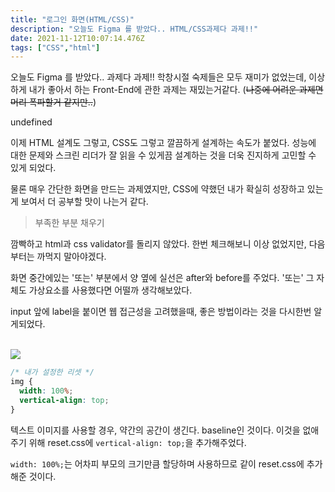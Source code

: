 ```yaml
---
title: "로그인 화면(HTML/CSS)"
description: "오늘도 Figma 를 받았다.. HTML/CSS과제다 과제!!"
date: 2021-11-12T10:07:14.476Z
tags: ["CSS","html"]
---
```

오늘도 Figma 를 받았다.. 과제다 과제!!
학창시절 숙제들은 모두 재미가 없었는데, 이상하게 내가 좋아서 하는 Front-End에 관한 과제는 재밌는거같다.
(~~나중에 어려운 과제면 머리 폭파할거 같지만..~~)

undefined

이제 HTML 설계도 그렇고, CSS도 그렇고 깔끔하게 설계하는 속도가 붙었다. 성능에 대한 문제와 스크린 리더가 잘 읽을 수 있게끔 설계하는 것을 더욱 진지하게 고민할 수 있게 되었다.

물론 매우 간단한 화면을 만드는 과제였지만, CSS에 약했던 내가 확실히 성장하고 있는게 보여서 더 공부할 맛이 나는거 같다.


> 부족한 부분 채우기

깜빡하고 html과 css validator를 돌리지 않았다. 한번 체크해보니 이상 없었지만, 다음부터는 까먹지 말아야겠다.

화면 중간에있는 '또는' 부분에서 양 옆에 실선은 after와 before를 주었다. '또는' 그 자체도 가상요소를 사용했다면 어떨까 생각해보았다.

input 앞에 label을 붙이면 웹 접근성을 고려했을때, 좋은 방법이라는 것을 다시한번 알게되었다.

<br>

<img src="https://t1.daumcdn.net/cfile/tistory/990D6B4E5C46580E24" />

```css
/* 내가 설정한 리셋 */
img {
  width: 100%;
  vertical-align: top;
}
```
텍스트 이미지를 사용할 경우, 약간의 공간이 생긴다. baseline인 것이다. 이것을 없애주기 위해 reset.css에 `vertical-align: top;`을 추가해주었다.

`width: 100%;`는 어차피 부모의 크기만큼 할당하며 사용하므로 같이 reset.css에 추가해준 것이다.